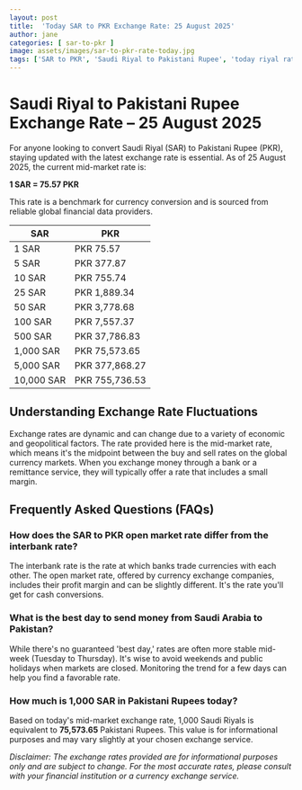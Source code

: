 ```yaml
---
layout: post
title:  'Today SAR to PKR Exchange Rate: 25 August 2025'
author: jane
categories: [ sar-to-pkr ]
image: assets/images/sar-to-pkr-rate-today.jpg
tags: ['SAR to PKR', 'Saudi Riyal to Pakistani Rupee', 'today riyal rate in pakistan', 'saudi riyal rate', 'open market riyal rate']
---
```


# Saudi Riyal to Pakistani Rupee Exchange Rate – 25 August 2025

For anyone looking to convert Saudi Riyal (SAR) to Pakistani Rupee (PKR), staying updated with the latest exchange rate is essential. As of 25 August 2025, the current mid-market rate is:

**1 SAR = 75.57 PKR**

This rate is a benchmark for currency conversion and is sourced from reliable global financial data providers.

| SAR | PKR |
| --- | --- |
| 1 SAR | PKR 75.57 |
| 5 SAR | PKR 377.87 |
| 10 SAR | PKR 755.74 |
| 25 SAR | PKR 1,889.34 |
| 50 SAR | PKR 3,778.68 |
| 100 SAR | PKR 7,557.37 |
| 500 SAR | PKR 37,786.83 |
| 1,000 SAR | PKR 75,573.65 |
| 5,000 SAR | PKR 377,868.27 |
| 10,000 SAR | PKR 755,736.53 |


## Understanding Exchange Rate Fluctuations

Exchange rates are dynamic and can change due to a variety of economic and geopolitical factors. The rate provided here is the mid-market rate, which means it's the midpoint between the buy and sell rates on the global currency markets. When you exchange money through a bank or a remittance service, they will typically offer a rate that includes a small margin.

## Frequently Asked Questions (FAQs)

### How does the SAR to PKR open market rate differ from the interbank rate?

The interbank rate is the rate at which banks trade currencies with each other. The open market rate, offered by currency exchange companies, includes their profit margin and can be slightly different. It's the rate you'll get for cash conversions.

### What is the best day to send money from Saudi Arabia to Pakistan?

While there's no guaranteed 'best day,' rates are often more stable mid-week (Tuesday to Thursday). It's wise to avoid weekends and public holidays when markets are closed. Monitoring the trend for a few days can help you find a favorable rate.

### How much is 1,000 SAR in Pakistani Rupees today?

Based on today's mid-market exchange rate, 1,000 Saudi Riyals is equivalent to **75,573.65** Pakistani Rupees. This value is for informational purposes and may vary slightly at your chosen exchange service.



*Disclaimer: The exchange rates provided are for informational purposes only and are subject to change. For the most accurate rates, please consult with your financial institution or a currency exchange service.*
